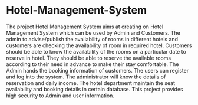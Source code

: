 # Hotel-Management-System
The project Hotel Management System aims at creating on Hotel Management System which can be used by Admin  and Customers. The admin to advise/publish the availability of rooms in different hotels and  customers are checking the availability of room in required hotel. Customers should be able to  know the availability of the rooms on a particular date to reserve in hotel. They should be able to  reserve the available rooms according to their need in advance to make their stay comfortable. The  Admin hands the booking information of customers. The users can register and log into the system.  The administrator will know the details of reservation and daily income. The hotel department  maintain the seat availability and booking details in certain database. This project provides high  security to Admin and user information. 
